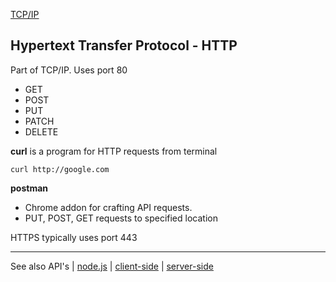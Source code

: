 [TCP/IP](TCP-IP.md)

## Hypertext Transfer Protocol - HTTP

Part of TCP/IP. Uses port 80
- GET
- POST
- PUT
- PATCH
- DELETE

**curl** is a program for HTTP requests from terminal

`curl http://google.com`

**postman**
- Chrome addon for crafting API requests.
- PUT, POST, GET requests to specified location

HTTPS typically uses port 443

---

See also API's | [node.js](../javascript/node.md)
 | [client-side](../client-side.md) | [server-side](../server-side.md)
